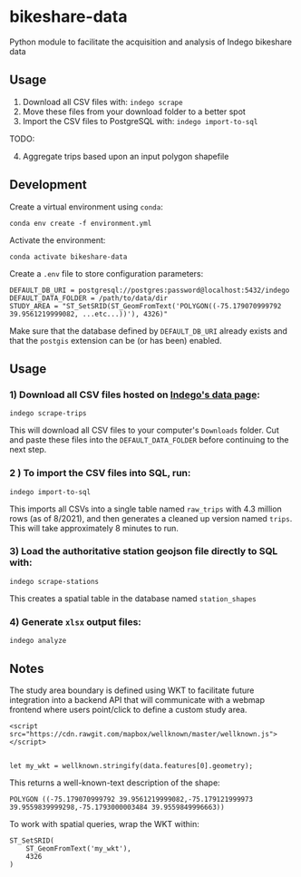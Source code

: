 # bikeshare-data

Python module to facilitate the acquisition and analysis of Indego bikeshare data

## Usage

1. Download all CSV files with: `indego scrape`
2. Move these files from your download folder to a better spot
3. Import the CSV files to PostgreSQL with: `indego import-to-sql`

TODO:

4. Aggregate trips based upon an input polygon shapefile

## Development

Create a virtual environment using `conda`:

```
conda env create -f environment.yml
```

Activate the environment:

```
conda activate bikeshare-data
```

Create a `.env` file to store configuration parameters:

```
DEFAULT_DB_URI = postgresql://postgres:password@localhost:5432/indego
DEFAULT_DATA_FOLDER = /path/to/data/dir
STUDY_AREA = "ST_SetSRID(ST_GeomFromText('POLYGON((-75.179070999792 39.9561219999082, ...etc...))'), 4326)"
```

Make sure that the database defined by `DEFAULT_DB_URI` already exists and that the `postgis` extension can be (or has been) enabled.

## Usage

### 1) Download all CSV files hosted on [Indego's data page](https://www.rideindego.com/about/data/):

```
indego scrape-trips
```

This will download all CSV files to your computer's `Downloads` folder. Cut and paste these files into the `DEFAULT_DATA_FOLDER` before continuing to the next step.

### 2 ) To import the CSV files into SQL, run:

```
indego import-to-sql
```

This imports all CSVs into a single table named `raw_trips` with 4.3 million rows (as of 8/2021), and then generates a cleaned up version named `trips`. This will take approximately 8 minutes to run.

### 3) Load the authoritative station geojson file directly to SQL with:

```
indego scrape-stations
```

This creates a spatial table in the database named `station_shapes`

### 4) Generate `xlsx` output files:

```
indego analyze
```

## Notes

The study area boundary is defined using WKT to facilitate future integration into a backend API that will communicate with a webmap frontend where users point/click to define a custom study area.

```
<script src="https://cdn.rawgit.com/mapbox/wellknown/master/wellknown.js"></script>


let my_wkt = wellknown.stringify(data.features[0].geometry);
```

This returns a well-known-text description of the shape:

```
POLYGON ((-75.179070999792 39.9561219999082,-75.179121999973 39.9559839999298,-75.1793000003484 39.9559849996663))
```

To work with spatial queries, wrap the WKT within:

```
ST_SetSRID(
    ST_GeomFromText('my_wkt'),
    4326
)
```
